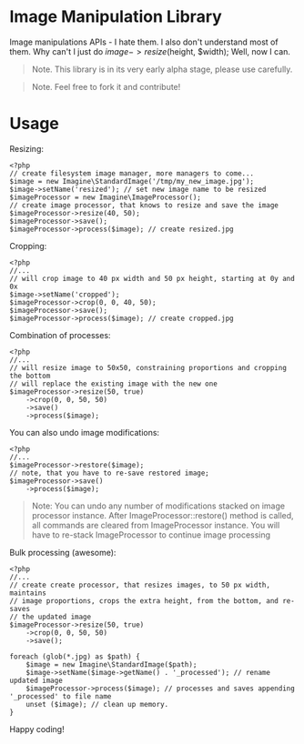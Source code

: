 # Image Manipulation Library

Image manipulations APIs - I hate them. I also don't understand most of them.
Why can't I just do $image->resize($height, $width);
Well, now I can.

> Note. This library is in its very early alpha stage, please use carefully.

> Note. Feel free to fork it and contribute!

# Usage

Resizing:

    <?php
    // create filesystem image manager, more managers to come...
    $image = new Imagine\StandardImage('/tmp/my_new_image.jpg');
    $image->setName('resized'); // set new image name to be resized
    $imageProcessor = new Imagine\ImageProcessor();
    // create image processor, that knows to resize and save the image
    $imageProcessor->resize(40, 50);
    $imageProcessor->save();
    $imageProcessor->process($image); // create resized.jpg

Cropping:

    <?php
    //...
    // will crop image to 40 px width and 50 px height, starting at 0y and 0x
    $image->setName('cropped');
    $imageProcessor->crop(0, 0, 40, 50);
    $imageProcessor->save();
    $imageProcessor->process($image); // create cropped.jpg

Combination of processes:

    <?php
    //...
    // will resize image to 50x50, constraining proportions and cropping the bottom
    // will replace the existing image with the new one
    $imageProcessor->resize(50, true)
        ->crop(0, 0, 50, 50)
        ->save()
        ->process($image);

You can also undo image modifications:

    <?php
    //...
    $imageProcessor->restore($image);
    // note, that you have to re-save restored image;
    $imageProcessor->save()
        ->process($image);

> Note: You can undo any number of modifications stacked on image processor instance.
> After ImageProcessor::restore() method is called, all commands are cleared from
> ImageProcessor instance. You will have to re-stack ImageProcessor to continue
> image processing

Bulk processing (awesome):

    <?php
    //...
    // create create processor, that resizes images, to 50 px width, maintains
    // image proportions, crops the extra height, from the bottom, and re-saves
    // the updated image
    $imageProcessor->resize(50, true)
        ->crop(0, 0, 50, 50)
        ->save();

    foreach (glob(*.jpg) as $path) {
        $image = new Imagine\StandardImage($path);
        $image->setName($image->getName() . '_processed'); // rename updated image
        $imageProcessor->process($image); // processes and saves appending '_processed' to file name
        unset ($image); // clean up memory.
    }

Happy coding!